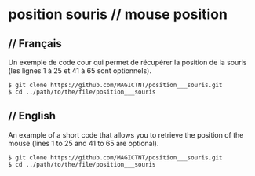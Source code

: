 # position souris // mouse position

## // Français

Un exemple de code cour qui permet de récupérer la position de la souris (les lignes 1 à 25 et 41 à 65 sont optionnels).


```git
$ git clone https://github.com/MAGICTNT/position___souris.git
$ cd ../path/to/the/file/position___souris
```

## // English

An example of a short code that allows you to retrieve the position of the mouse (lines 1 to 25 and 41 to 65 are optional).

```git
$ git clone https://github.com/MAGICTNT/position___souris.git
$ cd ../path/to/the/file/position___souris
```


